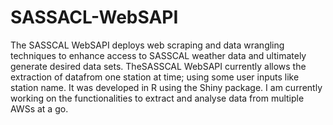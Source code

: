 # SASSACL-WebSAPI
The SASSCAL WebSAPI   deploys  web scraping and data wrangling techniques to enhance access to SASSCAL weather data and  ultimately generate desired data sets.  TheSASSCAL WebSAPI currently allows the extraction of datafrom one station at time; using some user inputs like station name. It was developed in R using the Shiny package. I am currently working on the functionalities to extract and analyse  data  from  multiple  AWSs  at  a  go.
